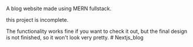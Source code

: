 A blog website made using MERN fullstack.

this project is incomplete.

The functionality works fine if you want to check it out, but the final design is not finished, so it won't look very pretty.
#   N e x t j s _ b l o g  
 